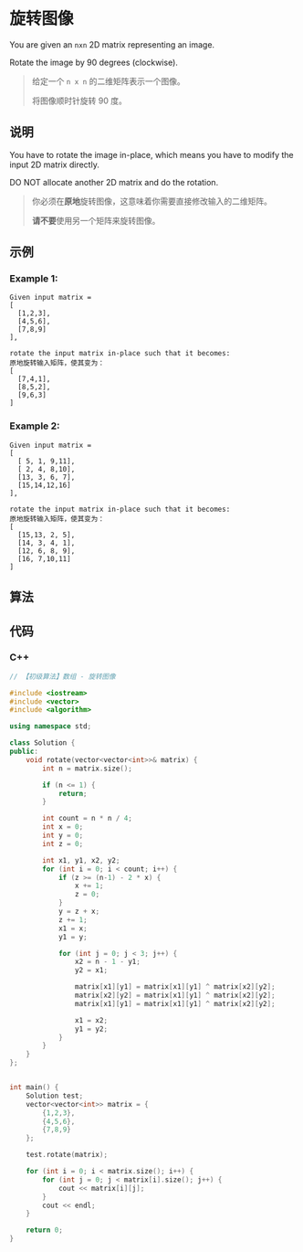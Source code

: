 # 旋转图像

You are given an `nxn` 2D matrix representing an image.

Rotate the image by 90 degrees (clockwise).

> 给定一个 `n x n` 的二维矩阵表示一个图像。
>
> 将图像顺时针旋转 90 度。



## 说明

You have to rotate the image in-place, which means you have to modify the input 2D matrix directly.

DO NOT allocate another 2D matrix and do the rotation.

> 你必须在**原地**旋转图像，这意味着你需要直接修改输入的二维矩阵。
>
> **请不要**使用另一个矩阵来旋转图像。



## 示例

### Example 1:

```
Given input matrix = 
[
  [1,2,3],
  [4,5,6],
  [7,8,9]
],

rotate the input matrix in-place such that it becomes:
原地旋转输入矩阵，使其变为：
[
  [7,4,1],
  [8,5,2],
  [9,6,3]
]
```



### Example 2:

```
Given input matrix =
[
  [ 5, 1, 9,11],
  [ 2, 4, 8,10],
  [13, 3, 6, 7],
  [15,14,12,16]
], 

rotate the input matrix in-place such that it becomes:
原地旋转输入矩阵，使其变为：
[
  [15,13, 2, 5],
  [14, 3, 4, 1],
  [12, 6, 8, 9],
  [16, 7,10,11]
]
```



## 算法





## 代码

### C++

```c++
// 【初级算法】数组 - 旋转图像

#include <iostream>
#include <vector>
#include <algorithm>

using namespace std;

class Solution {
public:
    void rotate(vector<vector<int>>& matrix) {
        int n = matrix.size();

        if (n <= 1) {
            return;
        }

        int count = n * n / 4;
        int x = 0;
        int y = 0;
        int z = 0;

        int x1, y1, x2, y2;
        for (int i = 0; i < count; i++) {
            if (z >= (n-1) - 2 * x) {
                x += 1;
                z = 0;
            }
            y = z + x;
            z += 1;
            x1 = x;
            y1 = y;

            for (int j = 0; j < 3; j++) {
                x2 = n - 1 - y1;
                y2 = x1;

                matrix[x1][y1] = matrix[x1][y1] ^ matrix[x2][y2];
                matrix[x2][y2] = matrix[x1][y1] ^ matrix[x2][y2];
                matrix[x1][y1] = matrix[x1][y1] ^ matrix[x2][y2];

                x1 = x2;
                y1 = y2;
            }
        }
    }
};


int main() {
    Solution test;
    vector<vector<int>> matrix = {
        {1,2,3},
        {4,5,6},
        {7,8,9}
    };

    test.rotate(matrix);

    for (int i = 0; i < matrix.size(); i++) {
        for (int j = 0; j < matrix[i].size(); j++) {
            cout << matrix[i][j];
        }
        cout << endl;
    }

    return 0;
}
```

